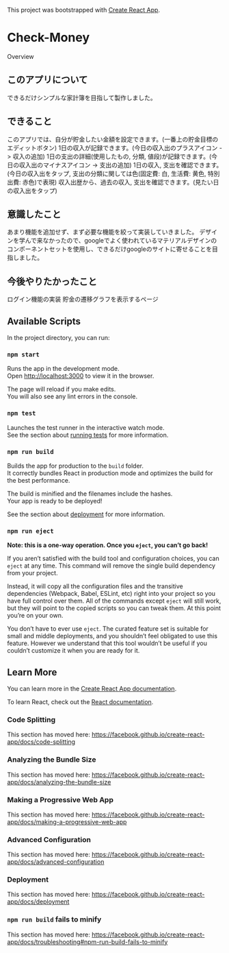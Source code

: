 This project was bootstrapped with [Create React App](https://github.com/facebook/create-react-app).

Check-Money
====

Overview

## このアプリについて
できるだけシンプルな家計簿を目指して製作しました。
## できること
このアプリでは、自分が貯金したい金額を設定できます。(一番上の貯金目標のエディットボタン)  1日の収入が記録できます。(今日の収入出のプラスアイコン -> 収入の追加)  1日の支出の詳細(使用したもの, 分類, 値段)が記録できます。(今日の収入出のマイナスアイコン -> 支出の追加)  1日の収入, 支出を確認できます。(今日の収入出をタップ, 支出の分類に関しては色(固定費: 白, 生活費: 黄色, 特別出費: 赤色)で表現)  収入出歴から、過去の収入, 支出を確認できます。(見たい日の収入出をタップ)
## 意識したこと
あまり機能を追加せず、まず必要な機能を絞って実装していきました。  デザインを学んで来なかったので、googleでよく使われているマテリアルデザインのコンポーネントセットを使用し、できるだけgoogleのサイトに寄せることを目指しました。  
## 今後やりたかったこと
ログイン機能の実装  貯金の遷移グラフを表示するページ

## Available Scripts

In the project directory, you can run:

### `npm start`

Runs the app in the development mode.<br>
Open [http://localhost:3000](http://localhost:3000) to view it in the browser.

The page will reload if you make edits.<br>
You will also see any lint errors in the console.

### `npm test`

Launches the test runner in the interactive watch mode.<br>
See the section about [running tests](https://facebook.github.io/create-react-app/docs/running-tests) for more information.

### `npm run build`

Builds the app for production to the `build` folder.<br>
It correctly bundles React in production mode and optimizes the build for the best performance.

The build is minified and the filenames include the hashes.<br>
Your app is ready to be deployed!

See the section about [deployment](https://facebook.github.io/create-react-app/docs/deployment) for more information.

### `npm run eject`

**Note: this is a one-way operation. Once you `eject`, you can’t go back!**

If you aren’t satisfied with the build tool and configuration choices, you can `eject` at any time. This command will remove the single build dependency from your project.

Instead, it will copy all the configuration files and the transitive dependencies (Webpack, Babel, ESLint, etc) right into your project so you have full control over them. All of the commands except `eject` will still work, but they will point to the copied scripts so you can tweak them. At this point you’re on your own.

You don’t have to ever use `eject`. The curated feature set is suitable for small and middle deployments, and you shouldn’t feel obligated to use this feature. However we understand that this tool wouldn’t be useful if you couldn’t customize it when you are ready for it.

## Learn More

You can learn more in the [Create React App documentation](https://facebook.github.io/create-react-app/docs/getting-started).

To learn React, check out the [React documentation](https://reactjs.org/).

### Code Splitting

This section has moved here: https://facebook.github.io/create-react-app/docs/code-splitting

### Analyzing the Bundle Size

This section has moved here: https://facebook.github.io/create-react-app/docs/analyzing-the-bundle-size

### Making a Progressive Web App

This section has moved here: https://facebook.github.io/create-react-app/docs/making-a-progressive-web-app

### Advanced Configuration

This section has moved here: https://facebook.github.io/create-react-app/docs/advanced-configuration

### Deployment

This section has moved here: https://facebook.github.io/create-react-app/docs/deployment

### `npm run build` fails to minify

This section has moved here: https://facebook.github.io/create-react-app/docs/troubleshooting#npm-run-build-fails-to-minify
